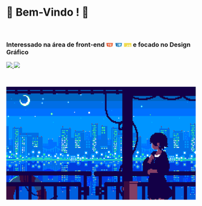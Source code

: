 # 🌃 Bem-Vindo ! 💙
<div style="display:inline_block">
  <div><br>
  <h3 align="left">
    Interessado na área de front-end
    <img align="center" alt="DSS-HTML" height="10" width="20" src="https://raw.githubusercontent.com/devicons/devicon/master/icons/html5/html5-original.svg">
    <img align="center" alt="DSS-CSS" height="10" width="20" src="https://raw.githubusercontent.com/devicons/devicon/master/icons/css3/css3-original.svg">
    <img align="center" alt="DSS-Js" height="10" width="20" src="https://raw.githubusercontent.com/devicons/devicon/master/icons/javascript/javascript-plain.svg">
     e focado no Design Gráfico
  </h3>
  </div>
<div>
  <a href="https://github.com/DSSfish">
  <img height="180em" src="https://github-readme-stats.vercel.app/api?username=DSSfish&show_icons=true&theme=prussian&include_all_commits=true&count_private=true&locale"/>
  <img height="180em" src="https://github-readme-stats.vercel.app/api/top-langs/?username=DSSfish&layout=compact&langs_count=7&theme=prussian"/>
</div>
  
  ##
  
  <!--<div>
    <a href = "mailto:#@gmail.com"><img src="https://img.shields.io/badge/-Gmail-%23333?style=for-the-badge&logo=gmail&logoColor=white" target="_blank"></a>
    <a href="https://www.linkedin.com/in/#" target="_blank"><img src="https://img.shields.io/badge/-LinkedIn-%230077B5?style=for-the-badge&logo=linkedin&logoColor=white" target="_blank"></a>
    </div>-->
  
  </div>
  
  
  
 <div align="center"><br>
 <img height="300px" alt="gif" src="blueCity2.gif">
 </div>
